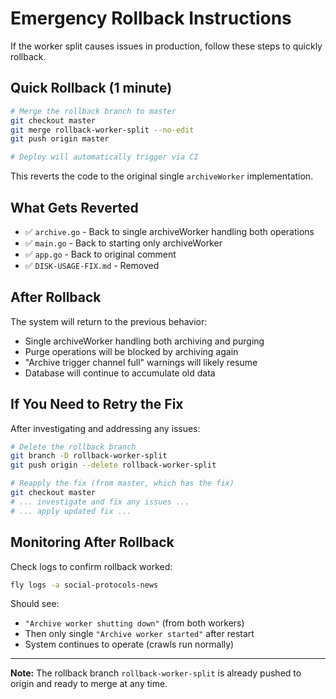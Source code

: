 # Emergency Rollback Instructions

If the worker split causes issues in production, follow these steps to quickly rollback.

## Quick Rollback (1 minute)

```bash
# Merge the rollback branch to master
git checkout master
git merge rollback-worker-split --no-edit
git push origin master

# Deploy will automatically trigger via CI
```

This reverts the code to the original single `archiveWorker` implementation.

## What Gets Reverted

- ✅ `archive.go` - Back to single archiveWorker handling both operations
- ✅ `main.go` - Back to starting only archiveWorker
- ✅ `app.go` - Back to original comment
- ✅ `DISK-USAGE-FIX.md` - Removed

## After Rollback

The system will return to the previous behavior:
- Single archiveWorker handling both archiving and purging
- Purge operations will be blocked by archiving again
- "Archive trigger channel full" warnings will likely resume
- Database will continue to accumulate old data

## If You Need to Retry the Fix

After investigating and addressing any issues:

```bash
# Delete the rollback branch
git branch -D rollback-worker-split
git push origin --delete rollback-worker-split

# Reapply the fix (from master, which has the fix)
git checkout master
# ... investigate and fix any issues ...
# ... apply updated fix ...
```

## Monitoring After Rollback

Check logs to confirm rollback worked:
```bash
fly logs -a social-protocols-news
```

Should see:
- `"Archive worker shutting down"` (from both workers)
- Then only single `"Archive worker started"` after restart
- System continues to operate (crawls run normally)

---

**Note:** The rollback branch `rollback-worker-split` is already pushed to origin and ready to merge at any time.
